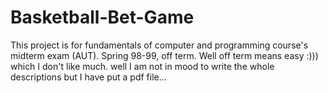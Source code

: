 # Basketball-Bet-Game
This project is for fundamentals of computer and programming course's midterm exam (AUT). Spring 98-99, off term. Well off term means easy :))) which I don't like much. well I am not in mood to write the whole descriptions but I have put a pdf file... 
